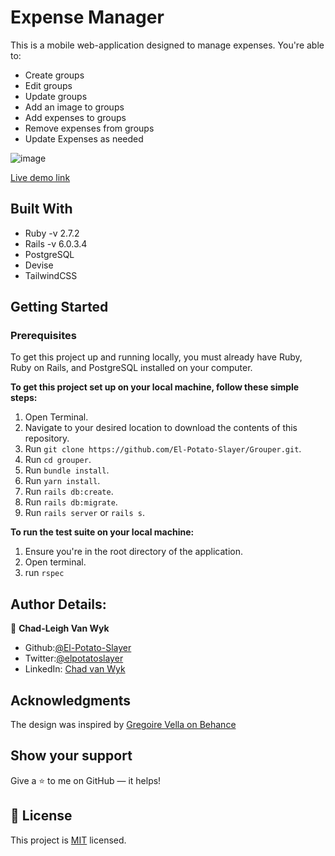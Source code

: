 # Expense Manager

This is a mobile web-application designed to manage expenses. You're able to:  
- Create groups
- Edit groups
- Update groups
- Add an image to groups
- Add expenses to groups
- Remove expenses from groups
- Update Expenses as needed

![image](https://user-images.githubusercontent.com/43865875/106495877-e5668180-64c4-11eb-8b7b-e82a0c3940e6.png)

[Live demo link](https://powerful-sea-29895.herokuapp.com/users/sign_in)


## Built With

- Ruby -v  2.7.2
- Rails -v 6.0.3.4
- PostgreSQL
- Devise
- TailwindCSS


## Getting Started

### Prerequisites

To get this project up and running locally, you must already have Ruby, Ruby on Rails, and PostgreSQL installed on your computer.

**To get this project set up on your local machine, follow these simple steps:**

1. Open Terminal.
2. Navigate to your desired location to download the contents of this repository.
3. Run ```git clone https://github.com/El-Potato-Slayer/Grouper.git```.
4. Run ```cd grouper```.
5. Run ```bundle install```.
6. Run ```yarn install```.
7. Run ```rails db:create```.
8. Run ```rails db:migrate```.
9. Run ```rails server``` or ```rails s```.

**To run the test suite on your local machine:**
1. Ensure you're in the root directory of the application.
2. Open terminal.
3. run ```rspec```

## Author Details:

👤 **Chad-Leigh Van Wyk**

- Github:[@El-Potato-Slayer](https://github.com/El-Potato-Slayer)
- Twitter:[@elpotatoslayer](https://twitter.com/elpotatoslayer)
- LinkedIn: [Chad van Wyk](https://www.linkedin.com/in/chad-van-wyk-4228b21a6/)

## Acknowledgments
The design was inspired by [Gregoire Vella on Behance](https://www.behance.net/gallery/19759151/Snapscan-iOs-design-and-branding?tracking_source=)

## Show your support

Give a ⭐ to me on GitHub — it helps!

## 📝 License

This project is [MIT](https://choosealicense.com/licenses/mit/) licensed.  
